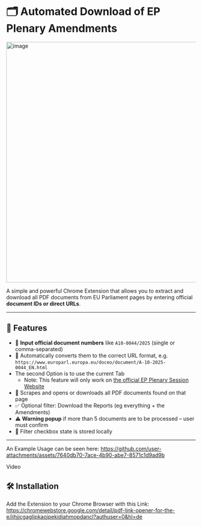 # 🗂️ Automated Download of EP Plenary Amendments

<img width="640" alt="image" src="https://github.com/user-attachments/assets/ac58f6e0-f5f5-47a4-b92b-6e729462b3c6" />

A simple and powerful Chrome Extension that allows you to extract and download all PDF documents from EU Parliament pages by entering official **document IDs or direct URLs**.

---

## 🚀 Features

- 🎯 **Input official document numbers** like `A10-0044/2025` (single or comma-separated)
- 🔗 Automatically converts them to the correct URL format, e.g.  
  `https://www.europarl.europa.eu/doceo/document/A-10-2025-0044_EN.html`
- The second Option is to use the current Tab
  - Note: This feature will only work on [the official EP Plenary Session Website](https://www.europarl.europa.eu/plenary/en/home.html)
- 📄 Scrapes and opens or downloads all PDF documents found on that page
- ✅ Optional filter: Download the Reports (eg everything + the Amendments) 
- ⚠️ **Warning popup** if more than 5 documents are to be processed – user must confirm
- 💾 Filter checkbox state is stored locally
---
An Example Usage can be seen here: 
https://github.com/user-attachments/assets/7640db70-7ace-4b90-abe7-8571c1d9ad9b

Video
## 🛠️ Installation

Add the Extension to your Chrome Browser with this Link: 
https://chromewebstore.google.com/detail/pdf-link-opener-for-the-e/iihjjcgaglipkaojpekidiahmopdancl?authuser=0&hl=de
